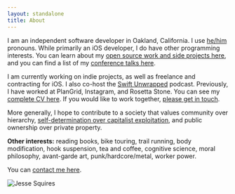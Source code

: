 ```yaml
---
layout: standalone
title: About
---
```


I am an independent software developer in Oakland, California. I use [he/him](https://pronoun.is/he) pronouns. While primarily an iOS developer, I do have other programming interests. You can learn about my [open source work and side projects here](/projects), and you can find a list of my [conference talks here](/speaking).

I am currently working on indie projects, as well as freelance and contracting for iOS. I also co-host the [Swift Unwrapped](https://spec.fm/podcasts/swift-unwrapped) podcast. Previously, I have worked at PlanGrid, Instagram, and Rosetta Stone. You can see my [complete CV here](/linkedout). If you would like to work together, [please get in touch](/contact).

More generally, I hope to contribute to a society that values community over hierarchy, [self-determination over capitalist exploitation](https://crimethinc.com/tce), and public ownership over private property.

**Other interests:** reading books, bike touring, trail running, body modification, hook suspension, tea and coffee, cognitive science, moral philosophy, avant-garde art, punk/hardcore/metal, worker power.

You can [contact me here](/contact).

<div class="row">
    <div class="col"></div>
    <div class="col-12 col-sm-8 col-md-6 col-lg-6">
        <img class="img-thumbnail img-fluid center" src="{{ site.author.avatar }}" title="Jesse Squires" alt="Jesse Squires"/>
    </div>
    <div class="col"></div>
</div>
